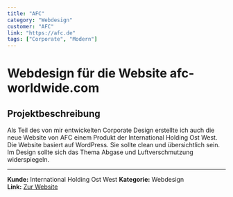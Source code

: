 ```yaml
---
title: "AFC"
category: "Webdesign"
customer: "AFC"
link: "https://afc.de"
tags: ["Corporate", "Modern"]
---
```


# Webdesign für die Website afc-worldwide.com

## Projektbeschreibung

Als Teil des von mir entwickelten Corporate Design erstellte ich auch die neue Website von AFC einem Produkt der International Holding Ost West. Die Website basiert auf WordPress. Sie sollte clean und übersichtlich sein. Im Design sollte sich das Thema Abgase und Luftverschmutzung widerspiegeln.

---

**Kunde:** International Holding Ost West
**Kategorie:** Webdesign  
**Link:** [Zur Website](#)